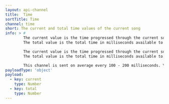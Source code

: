 ```yaml
---
layout: api-channel
title:  Time
sortTitle: Time
channel: time
short: The current and total time values of the current song
info: > #
        The current value is the time progressed through the current song in milliseconds.
        The total value is the total time in milliseconds available to play in the current song.

        The current value is the time progressed through the current song in milliseconds.
        The total value is the total time in milliseconds available to play in the current song.

        This channel is sent on average every 100 - 200 milliseconds. You will receive a lot of data.
payloadType: 'object'
payload:
  - key: current
    type: Number
  - key: total
    type: Number
---
```

